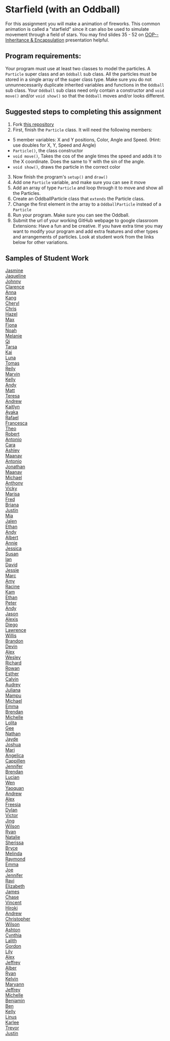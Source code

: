 Starfield (with an Oddball)
=========================
For this assignment you will make a animation of fireworks. This common animation is called a "starfield" since it can also be used to simulate movement through a field of stars. You may find slides 35 - 52 on <a href="https://docs.google.com/presentation/d/1Eldw10Y6tP7Ru6pjaCcZPhm5vxjnKjVrWLB8qT5IiF0/edit?usp=sharing">OOP--Inheritance & Encapsulation</a> presentation helpful.
 
Program requirements:
---------------------
Your program must use at least two classes to model the particles. A `Particle` super class and an `Oddball` sub class. All the particles must be stored in a single array of the super class type. Make sure you do not unnunnecessarily duplicate inherited variables and functions in the `Oddball` sub class. Your `Oddball` sub class need only contain a constructor and `void move()` and/or `void show()` so that the `Oddball` moves and/or looks different.


Suggested steps to completing this assignment
-----------------------------------
1. Fork [this repository](https://github.com/APCSLowell/Starfield)  
2. First, finish the `Particle` class. It will need the following members:
  * 5 member variables: X and Y positions, Color, Angle and Speed. (Hint: use doubles for X, Y, Speed and Angle)
  * `Particle()`, the class constructor
  * `void move()`, Takes the cos of the angle times the speed and adds it to the X coordinate. Does the same to Y with the sin of the angle.
  * `void show()`, draws the particle in the correct color
3. Now finish the program's `setup()` and `draw()`
4. Add one `Particle` variable, and make sure you can see it move
5. Add an array of type `Particle` and loop through it to move and show all the Particles.
9. Create an OddballParticle class that `extends` the Particle class.
12. Change the first element in the array to a `OddballParticle` instead of a `Particle`
13. Run your program. Make sure you can see the Oddball.
15. Submit the url of your working GitHub webpage to google classroom
Extensions: Have a fun and be creative. If you have extra time you may want to modify your program and add extra features and other types and arrangements of particles. Look at student work from the links below for other variations.

Samples of Student Work
-----------------------
[Jasmine](https://jasmine-c-16.github.io/Starfield/)   
[Jaqueline](https://jacqsmei.github.io/Starfield/)   
[Johnny](https://jowong30.github.io/Starfield/)   
[Clarence](https://clarencechung.github.io/Starfield/)   
[Anna](https://annaorgel.github.io/Starfield/)   
[Kang](https://kangryu.github.io/Starfield/)   
[Cheryl](https://cherhchen.github.io/Starfield/)   
[Chris](https://chlee40.github.io/Starfield/)   
[Hazel](https://hadrake8.github.io/Starfield/)   
[Max](https://maklivans.github.io/Starfield/)   
[Fiona](https://fiyim.github.io/Starfield/)   
[Noah](https://bizaark.github.io/Starfield/)   
[Melanie](https://metam2.github.io/Starfield/)   
[Qi](https://qiyang2.github.io/Starfield/)   
[Tarsa](https://starfield.its-mustard.me/)   
[Kai](https://kajjchang.github.io/Starfield/)   
[Luna](https://lunaisabel.github.io/Starfield/)   
[Tomas](https://todeluco.github.io/Starfield/)   
[Reily](https://reilyfairchild.github.io/Starfield/)   
[Marvin](https://malee31.github.io/StarfieldProcessing/)   
[Kelly](https://kellyye22.github.io/Starfield/)   
[Andy](https://andy-wen1.github.io/Starfield/)   
[Matt](https://madyer1.github.io/Starfield/)   
[Teresa](https://telee1.github.io/Starfield/)   
[Andrew](https://a431.github.io/Starfield/)   
[Kaitlyn](https://therealkaitlyn.github.io/Starfield/)   
[Ayaka](https://aychou.github.io/Starfield/)   
[Rafael](https://rafaelcenzano.github.io/Starfield/)   
[Francesca](https://frprivalova.github.io/Starfield/)   
[Theo](https://akir6939.github.io/Starfield/)   
[Robert](https://frestho.github.io/Starfield/)   
[Antonio](https://anpacheco2.github.io/Starfield/)   
[Cara](https://cakuk.github.io/Starfield/)   
[Ashley](https://ashleylai1.github.io/Starfield/)    
[Maanav](https://gandhigang.github.io/Starfield/)   
[Antonio](https://andzibmis.github.io/Starfield/)   
[Jonathan](https://jonrfu.github.io/Starfield/)   
[Maanav](https://gandhigang.github.io/Starfield/)   
[Michael](https://wasabi-jpg.github.io/Starfield/)   
[Anthony](https://anwen2.github.io/Starfield/)   
[Vicky](https://vickyguan3.github.io/Starfield/)   
[Marisa](https://saeriam.github.io/Starfield/)   
[Fred](https://fredxhua.github.io/Starfield/)   
[Briana](https://brli6.github.io/Starfield/)   
[Justin](https://ju5t1nw.github.io/Starfield/)   
[Mia](https://chenmia.github.io/Starfield/)   
[Jalen](https://jalenng.github.io/Starfield/)   
[Ethan](https://ethan-ap-cs.github.io/Starfield/)   
[Andy](https://anli28.github.io/Starfield/)   
[Albert](https://albertgiang.github.io/Starfield/)   
[Annie](https://anli32.github.io/Starfield/)   
[Jessica](https://jessical26.github.io/Starfield/)   
[Susan](https://susanm87.github.io/Starfield/)   
[Ian](https://iatang21.github.io/Starfield/)   
[David](https://daamaya.github.io/Starfield/)   
[Jessie](https://jechen30.github.io/Starfield/)   
[Marc](https://alltheusernamesdontworkexceptmine.github.io/Starfield/)   
[Amy](https://aimysun.github.io/Starfield/)   
[Racine](https://ruixinsun.github.io/Starfield/)   
[Kam](https://katam8.github.io/Starfield/)   
[Ethan](https://ethantruong.github.io/Starfield/)   
[Peter](https://peterwu1205.github.io/Starfield/)   
[Andy](https://andyyao1.github.io/Starfield/)   
[Jason](https://everyusernameitrywentwrong-jason-ye.github.io/Starfield/)   
[Alexis](https://alexisapcs.github.io/Starfield/)   
[Diego](https://diegoleong.github.io/Starfield/)   
[Lawrence](https://lawrencelowell.github.io/Starfield/)   
[Willis](https://willisli.github.io/Starfield/)   
[Brandon](https://btlsandwich.github.io/Starfield/)   
[Devin](https://dely4.github.io/Starfield/)   
[Alex](https://alngo1.github.io/Starfield/)   
[Wesley](https://wesleynhan.github.io/Starfield/)   
[Richard](https://riprivalov.github.io/Starfield/)   
[Rowan](https://rowanmckereghan.github.io/Starfield/)   
[Esther](https://estherchung83.github.io/Starfield/)   
[Calvin](https://callmecalvin808.github.io/Starfield/)   
[Audrey](https://chubbibunniomnomnom.github.io/Starfield/)   
[Juliana](https://solojuliana.github.io/Starfield/)   
[Mampu](https://koooolk.github.io/Starfield/)   
[Michael](https://psyduckjar.github.io/Starfield/)   
[Emma](https://emmab3.github.io/Starfield/)   
[Brendan](https://brchao.github.io/Starfield/)   
[Michelle](https://michellet1682.github.io/Starfield/)   
[Lolita](https://major-crimes.github.io/Starfield/)   
[Gee](https://trtran8.github.io/Starfield/)   
[Nathan](https://nathanw1510.github.io/Starfield/)   
[Jayde](https://jaydewong.github.io/Starfield/)   
[Joshua](https://jowong1.github.io/Starfield/)   
[Mari](https://mariwoodworth.github.io/Starfield/)   
[Angelica](https://anlam4.github.io/Starfield/)   
[Cappillen](https://apcscap.github.io/Starfield/)   
[Jennifer](https://jp4099.github.io/Starfield/)   
[Brendan](https://brleunga.github.io/Starfield/)   
[Lucian](https://lucianli.github.io/Starfield/)   
[Wen](https://wizardowolfini.github.io/Starfield/)   
[Yaoquan](https://yachen16.github.io/Starfield/)   
[Andrew](https://abootatoo.github.io/Starfield/)   
[Alex](https://norwegianwoods.github.io/Starfield/)   
[Freesia](https://freesiaf.github.io/Starfield/)   
[Dylan](https://dyhuynh.github.io/Starfield/)   
[Victor](https://victorchaan.github.io/Starfield/)   
[Jing](https://jili53.github.io/Starfield/)   
[Wilson](https://wlama.github.io/Starfield/)   
[Ryan](https://someguy13.github.io/Starfield/)   
[Natalie](https://nabunimovitz.github.io/Starfield/)   
[Sherissa](https://sherissago.github.io/Starfield/)   
[Bryce](https://brmao123.github.io/Starfield/)   
[Melinda](https://melindali255.github.io/Starfield/)  
[Raymond](https://mild1y.github.io/Starfield/)   
[Emma](https://emblenkinsop.github.io/Starfield/)   
[Joe](https://joehuang1108.github.io/Starfield/)   
[Jennifer](https://noougat.github.io/Starfield/)   
[Ravi](https://ravik0.github.io/Starfield/)   
[Elizabeth](https://elkirwan.github.io/Starfield/)   
[James](https://james168ma.github.io/Starfield/)   
[Chase](https://chaseabm.github.io/Starfield/)   
[Vincent](https://ss963213.github.io/Starfield/)   
[Hiroki](https://hirokimasudathaya.github.io/Starfield/)   
[Andrew](https://ansimasfusd.github.io/Starfield/)   
[Christopher](https://chrisc641.github.io/Starfield/)   
[Wilson](https://strawhatwilson.github.io/Starfield/)   
[Ashton](https://riseofthesaber.github.io/Starfield/)   
[Cynthia](https://cylee1.github.io/Starfield/)   
[Lalith](https://darkefox.github.io/Starfield/)   
[Gordon](https://milkteadailo.github.io/Starfield/)   
[Lily](https://oulilyapjava.github.io/Starfield/)   
[Alex](https://parkore9920.github.io/Starfield/)   
[Jeffrey](https://jechen27.github.io/Starfield/)   
[Alber](https://albertma222.github.io/Starfield/)   
[Ryan](https://rylee12.github.io/Starfield/)   
[Kelvin](https://chan34kelvin.github.io/Starfield/)   
[Maryann](https://mariann-lowellapcs.github.io/Starfield/)   
[Jeffrey](https://codingjeff.github.io/Starfield/)   
[Michelle](https://misyel.github.io/Starfield/)   
[Benjamin](https://belee3.github.io/Starfield/)   
[Ben](https://belee7.github.io/Starfield/)   
[Kelly](https://kellykelp.github.io/Starfield/)   
[Linus](https://linusng15.github.io/Starfield/)   
[Karlee](https://changkarlee.github.io/Starfield/)   
[Trevor](https://tlouie16.github.io/Starfield/)   
[Justin](https://jolucky.github.io/Starfield/)   

